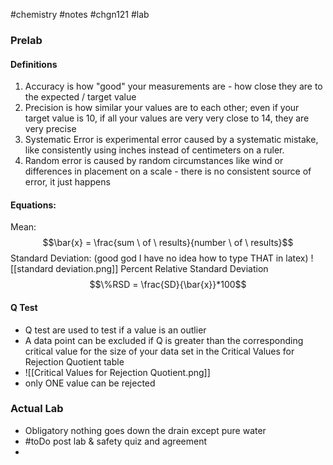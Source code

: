 #chemistry #notes #chgn121 #lab



### Prelab
#### Definitions
1. Accuracy is how "good" your measurements are - how close they are to the expected / target value
2. Precision is how similar your values are to each other; even if your target value is 10, if all your values are very very close to 14, they are very precise
3. Systematic Error is experimental error caused by a systematic mistake, like consistently using inches instead of centimeters on a ruler.
4. Random error is caused by random circumstances like wind or differences in placement on a scale - there is no consistent source of error, it just happens
#### Equations:
Mean: $$\bar{x} = \frac{sum \ of \ results}{number \ of \ results}$$
Standard Deviation: (good god I have no idea how to type THAT in latex)
![[standard deviation.png]]
Percent Relative Standard Deviation
$$\%RSD = \frac{SD}{\bar{x}}*100$$
#### Q Test
- Q test are used to test if a value is an outlier
- A data point can be excluded if Q is greater than the corresponding critical value for the size of your data set in the Critical Values for Rejection Quotient table
- ![[Critical Values for Rejection Quotient.png]]
- only ONE value can be rejected

### Actual Lab

- Obligatory nothing goes down the drain except pure water
- #toDo post lab & safety quiz and agreement
- 